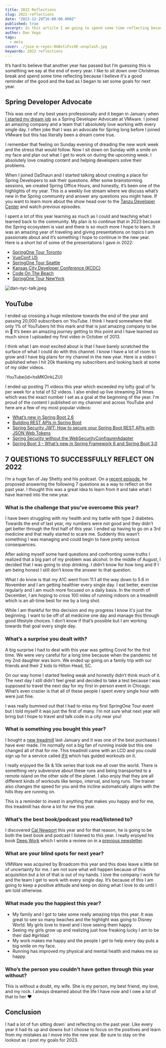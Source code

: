 ```yaml
---
title: 2022 Reflections
slug: 2022-reflections
date: "2022-12-29T16:00:00.000Z"
published: true
excerpt: In this article I am going to spend some time reflecting because I believe it's a good reminder of the good and the bad as I began to set some goals for next year.
author: Dan Vega
tags:
  - meta
cover: ./jose-m-reyes-0GBxtiFvzXE-unsplash.jpg
keywords: 2022 reflections
---
```


It’s hard to believe that another year has passed but I’m guessing this is something we say at the end of every year. I like to sit down over Christmas break and spend some time reflecting because I believe it's a good reminder of the good and the bad as I began to set some goals for next year.

## Spring Developer Advocate

This was one of my best years professionally and it began in January when [I started my dream job](https://www.danvega.dev/blog/2022/01/24/im-joining-vmware/) as a Spring Developer Advocate at VMware. I joined an amazing company and a team that I absolutely love working with every single day. I often joke that I was an advocate for Spring long before I joined VMware but this has literally been a dream come true.

I remember that feeling on Sunday evening of dreading the new work week and the stress that would follow. Now I sit down on Sunday with a smile on my face and plan out what I get to work on during the upcoming week. I absolutely love creating content and helping developers solve their problems.

When I joined DaShaun and I started talking about creating a place for Spring Developers to ask their questions. After some brainstorming sessions, we created Spring Office Hours, and honestly, it’s been one of the highlights of my year. This is a weekly live stream where we discuss what’s new in the Spring community and answer any questions you might have. If you want to learn more about the show head over to the [Tanzu Developer Center](https://tanzu.vmware.com/developer/tv/spring-office-hours/) and watch previous episodes.

I spent a lot of this year learning as much as I could and teaching what I learned back to the community. My plan is to continue that in 2023 because the Spring ecosystem is vast and there is so much more I hope to learn. It was an amazing year of traveling and giving presentations on topics I am passionate about and it’s something I hope to continue in the new year. Here is a short list of some of the presentations I gave in 2022:

- [SpringOne Tour Toronto](https://tanzu.vmware.com/developer/springone-tour/2022/toronto/)
- [VueConf US](https://us.vuejs.org/)
- [SpringOne Tour Seattle](https://tanzu.vmware.com/developer/springone-tour/2022/seattle/)
- [Kansas City Developer Conference (KCDC)](https://www.kcdc.info/)
- [Code On The Beach](https://www.codeonthebeach.com/)
- [SpringOne Tour NewYork](https://tanzu.vmware.com/developer/springone-tour/2022/new-york/)

![dan-nyc-talk.jpeg](/images/blog/2022/12/29/dan-nyc-talk.jpeg)

## YouTube

I ended up crossing a huge milestone towards the end of the year and passing 20,000 subscribers on YouTube. I think I heard somewhere that only 1% of YouTubers hit this mark and that is just amazing company to be in 🤩 It’s been an amazing journey getting to this point and I have learned so much since I uploaded my first video in October of 2013.

I think what I am most excited about is that I have barely scratched the surface of what I could do with this channel. I know I have a lot of room to grow and I have big plans for my channel in the new year. Here is a video I published when I hit 20k thanking my subscribers and looking back at some of my older videos.

:YouTube{id=hsMKOirkLZU}

I ended up posting 71 videos this year which exceeded my lofty goal of 1x per week for a total of 52 videos. I also ended up live streaming 24 times which was the exact number I set as a goal at the beginning of the year. I'm proud of the content I published on my channel and across YouTube and here are a few of my most popular videos:

- [What’s new in Spring Boot 2.6](https://www.youtube.com/watch?v=4L4LEnawcO8)
- [Building REST APIs in Spring Boot](https://www.youtube.com/watch?v=q_RLfOB7axQ)
- [Spring Security JWT: How to secure your Spring Boot REST APIs with JSON Web Tokens](https://studio.youtube.com/video/KYNR5js2cXE/edit)
- [Spring Security without the WebSecurityConfigurerAdapter](https://studio.youtube.com/video/s4X4SJv2RrU/edit)
- [Spring Boot 3 - What’s new in Spring Framework 6 and Spring Boot 3.0](https://studio.youtube.com/video/TR254zh-f3c/edit)

## 7 QUESTIONS TO SUCCESSFULLY REFLECT ON 2022

I’m a huge fan of Jay Shetty and his podcast. On a [recent episode](https://jayshetty.me/podcast/7-powerful-questions-to-successfully-reflect-on-2022-and-end-the-year-with-confidence/), he proposed answering the following 7 questions as a way to reflect on the past year. I thought this was a great idea to learn from it and take what I have learned into the new year.

### What is the challenge that you’ve overcome this year?

I have been struggling with my health and my battle with type 2 diabetes. Towards the end of last year, my numbers were not good and they didn’t get better through the first half of this year. I ended up having to go on a 3rd medicine and that really started to scare me. Suddenly this wasn’t something I was managing and could begin to have pretty serious consequences.

After asking myself some hard questions and confronting some truths I realized that a big part of my problem was alcohol. In the middle of August, I decided that I was going to stop drinking. I didn’t know for how long and If I am being honest I still don’t know the answer to that question.

What I do know is that my A1C went from 11.1 all the way down to 5.6 in November and I am getting healthier every single day. I eat better, exercise regularly and I am much more focused on a daily basis. In the month of December, I am hoping to cross 100 miles of running indoors on a treadmill which is an all-time best for me by a long shot.

While I am thankful for this decision and my progress I know it's just the beginning. I want to be off of all medicine one day and manage this through good lifestyle choices. I don’t know if that’s possible but I am working towards that goal every single day.

### What’s a surprise you dealt with?

A big surprise I had to deal with this year was getting Covid for the first time. We were very careful for a long time because when the pandemic hit my 2nd daughter was born. We ended up going on a family trip with our friends and their 2 kids to Hilton Head, SC.

On our way home I started feeling weak and honestly didn’t think much of it. The next day I still didn’t feel great and decided to take a test because I was supposed to travel the next day for my first in-person event in Chicago. What’s even crazier is that all of these people I spent every single hour with were just fine.

I was really bummed out that I had to miss my first SpringOne Tour event but I told myself it was just the first of many. I’m not sure what next year will bring but I hope to travel and talk code in a city near you!

### What is something you bought this year?

I bought a [new treadmill](https://amzn.to/3Vq4u2M) last January and it was one of the best purchases I have ever made. I’m normally not a big fan of running inside but this one changed all of that for me. This treadmill came with an LCD and you could sign up for a service called [iFit](https://www.ifit.com/) which has guided workouts on it.

I really enjoyed the 5k & 10k series that took me all over the world. There is something very subversive about these runs and being transported to a remote island on the other side of the planet. I also enjoy that they are all different kinds of workouts like tempo, interval, and long runs. The trainer also changes the speed for you and the incline automatically aligns with the hills they are running on.

This is a reminder to invest in anything that makes you happy and for me, this treadmill has done a lot for me this year.

### What’s the best book/podcast you read/listened to?

I discovered [Cal Newport](https://www.calnewport.com/) this year and for that reason, he is going to be both the best book and podcast I listened to this year. I really enjoyed his book [Deep Work](https://amzn.to/3Cadi60) which I wrote a review on in a [previous newsletter](https://www.danvega.dev/newsletter/deep-work/).

### What are your blind spots for next year?

VMWare was acquired by Broadcom this year and this does leave a little bit of uncertainty for me. I am not sure what will happen because of this acquisition but a lot of that is out of my hands. I love the company I work for and the team I get to work with every single day. It’s because of this I am going to keep a positive attitude and keep on doing what I love to do until I am told otherwise.

### What made you the happiest this year?

- My family and I got to take some really amazing trips this year. It was great to see so many beaches and the highlight was going to Disney World. My girls love to travel and I love seeing them happy.
- Seeing my girls grow up and realizing just how freaking lucky I am to be their dad #girldad
- My work makes me happy and the people I get to help every day puts a big smile on my face.
- Running has improved my physical and mental health and makes me so happy.

### Who’s the person you couldn’t have gotten through this year without?

This is without a doubt, my wife. She is my person, my best friend, my love, and my rock. I always dreamed about the life I have now and I owe a lot of that to her ❤️

## Conclusion

I had a lot of fun sitting down` and reflecting on the past year. Like every year it had its up and downs but I choose to focus on the positives and learn from my mistakes as I move into the new year. Be sure to stay on the lookout as I post my goals for 2023.


